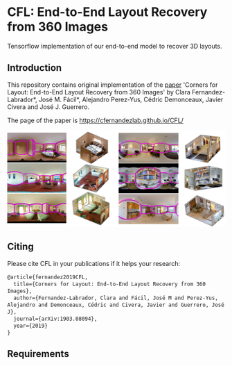 # CFL: End-to-End Layout Recovery from 360 Images
Tensorflow implementation of our end-to-end model to recover 3D layouts.

## Introduction
This repository contains original implementation of the [paper](https://arxiv.org/abs/1903.08094) 'Corners for Layout: End-to-End Layout Recovery from 360 Images' by Clara Fernandez-Labrador*, José M. Fácil*, Alejandro Perez-Yus, Cédric Demonceaux, Javier Civera and José J. Guerrero.

The page of the paper is https://cfernandezlab.github.io/CFL/ 

<img src='img/layouts.png' width=900>

## Citing
Please cite CFL in your publications if it helps your research:
```
@article{fernandez2019CFL,
  title={Corners for Layout: End-to-End Layout Recovery from 360 Images},
  author={Fernandez-Labrador, Clara and Fácil, José M and Perez-Yus, Alejandro and Demonceaux, Cédric and Civera, Javier and Guerrero, José J},
  journal={arXiv:1903.08094},
  year={2019}
}
```

## Requirements
